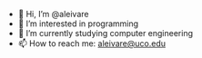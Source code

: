- 👋 Hi, I’m @aleivare
- 👀 I’m interested in programming
- 🌱 I’m currently studying computer engineering
- 📫 How to reach me: aleivare@uco.edu
